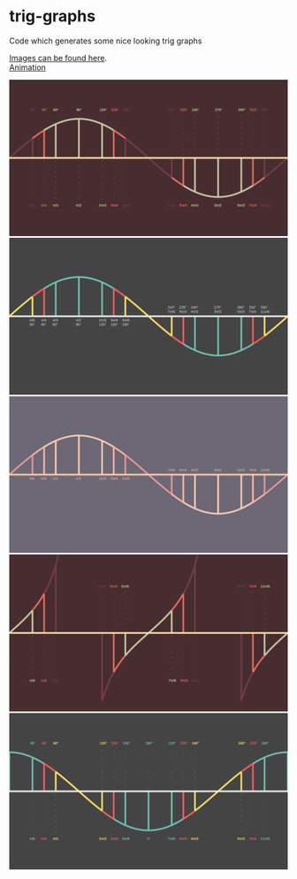 # trig-graphs
Code which generates some nice looking trig graphs

[Images can be found here](/out).<br>
[Animation](https://pixelzerg.github.io/trig-graphs/)

![](out/sine-red.png)
![](out/sine.png)
![](out/sine-pink-1.png)
![](out/tan-red.png)
![](out/cosine.png)
